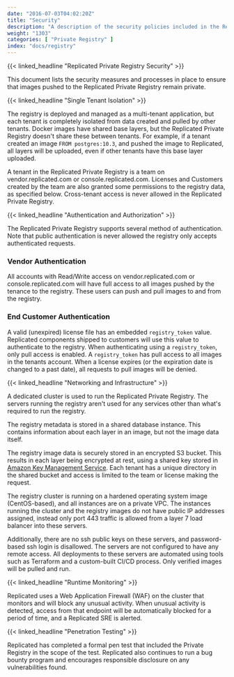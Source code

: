 ```yaml
---
date: "2016-07-03T04:02:20Z"
title: "Security"
description: "A description of the security policies included in the Replicated Private Registry"
weight: "1303"
categories: [ "Private Registry" ]
index: "docs/registry"
---
```


{{< linked_headline "Replicated Private Registry Security" >}}

This document lists the security measures and processes in place to ensure that images pushed to the Replicated Private Registry remain private.

{{< linked_headline "Single Tenant Isolation" >}}

The registry is deployed and managed as a multi-tenant application, but each tenant is completely isolated from data created and pulled by other tenants. Docker images have shared base layers, but the Replicated Private Registry doesn't share these between tenants. For example, if a tenant created an image `FROM postgres:10.3`, and pushed the image to Replicated, all layers will be uploaded, even if other tenants have this base layer uploaded.

A tenant in the Replicated Private Registry is a team on vendor.replicated.com or console.replicated.com. Licenses and Customers created by the team are also granted some permissions to the registry data, as specified below. Cross-tenant access is never allowed in the Replicated Private Registry.

{{< linked_headline "Authentication and Authorization" >}}

The Replicated Private Registry supports several method of authentication. Note that public authentication is never allowed the registry only accepts authenticated requests.

### Vendor Authentication

All accounts with Read/Write access on vendor.replicated.com or console.replicated.com will have full access to all images pushed by the tenance to the registry. These users can push and pull images to and from the registry.

### End Customer Authentication

A valid (unexpired) license file has an embedded `registry_token` value. Replicated components shipped to customers will use this value to authenticate to the registry. When authenticating using a `registry_token`, only pull access is enabled. A `registry_token` has pull access to all images in the tenants account. When a license expires (or the expiration date is changed to a past date), all requests to pull images will be denied.

{{< linked_headline "Networking and Infrastructure" >}}

A dedicated cluster is used to run the Replicated Private Registry. The servers running the registry aren't used for any services other than what's required to run the registry.

The registry metadata is stored in a shared database instance. This contains information about each layer in an image, but not the image data itself.

The registry image data is securely stored in an encrypted S3 bucket. This results in each layer being encrypted at rest, using a shared key stored in [Amazon Key Management Service](https://aws.amazon.com/kms/). Each tenant has a unique directory in the shared bucket and access is limited to the team or license making the request.

The registry cluster is running on a hardened operating system image (CentOS-based), and all instances are on a private VPC. The instances running the cluster and the registry images do not have public IP addresses assigned, instead only port 443 traffic is allowed from a layer 7 load balancer into these servers.

Additionally, there are no ssh public keys on these servers, and password-based ssh login is disallowed. The servers are not configured to have any remote access. All deployments to these servers are automated using tools such as Terraform and a custom-built CI/CD process. Only verified images will be pulled and run.

{{< linked_headline "Runtime Monitoring" >}}

Replicated uses a Web Application Firewall (WAF) on the cluster that monitors and will block any unusual activity. When unusual activity is detected, access from that endpoint will be automatically blocked for a period of time, and a Replicated SRE is alerted.

{{< linked_headline "Penetration Testing" >}}

Replicated has completed a formal pen test that included the Private Registry in the scope of the test. Replicated also continues to run a bug bounty program and encourages responsible disclosure on any vulnerabilities found.

